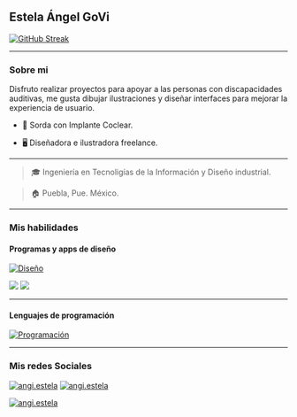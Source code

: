 ## Estela Ángel GoVi

[![GitHub Streak](https://github-readme-streak-stats.herokuapp.com?user=angi-estela&theme=transparent&hide_border=true&locale=es)](https://git.io/streak-stats)

___

### Sobre mi 
Disfruto realizar proyectos para apoyar a las personas con discapacidades auditivas, me gusta dibujar ilustraciones y diseñar interfaces para mejorar la experiencia de usuario.

- 🦻 Sorda con Implante Coclear.

- 🖥 Diseñadora e ilustradora freelance.

___

> 🎓 Ingeniería en Tecnoligías de la Información y Diseño industrial.

> 🏠 Puebla, Pue. México.

___

### Mis habilidades
#### Programas y apps de diseño
[![Diseño](https://skillicons.dev/icons?i=ps,ai,blender,figma&perline=6)](https://skillicons.dev)

<img src="https://img.shields.io/badge/Procreate-000000?style=for-the-badge&logo=leaflet&logoColor=F33070"/>
<img src="https://img.shields.io/badge/Autodesk-e6084f?style=for-the-badge&logo=autodesk&logoColor=white"/>

___

#### Lenguajes de programación
[![Programación](https://skillicons.dev/icons?i=androidstudio,react,swift,c,cpp,html,css,php,firebase&perline=5)](https://skillicons.dev)

___

### Mis redes Sociales
[![angi.estela](https://skillicons.dev/icons?i=discord)](https://discordapp.com/users/880570183167655996)
[![angi.estela](https://skillicons.dev/icons?i=instagram)](https://www.instagram.com/angi.estela/)

[![angi.estela](https://img.shields.io/badge/TikTok-000000?style=for-the-badge&logo=tiktok&logoColor=white)](https://www.tiktok.com/@angi.estela?_t=8hy5L4DRePV&_r=1)


